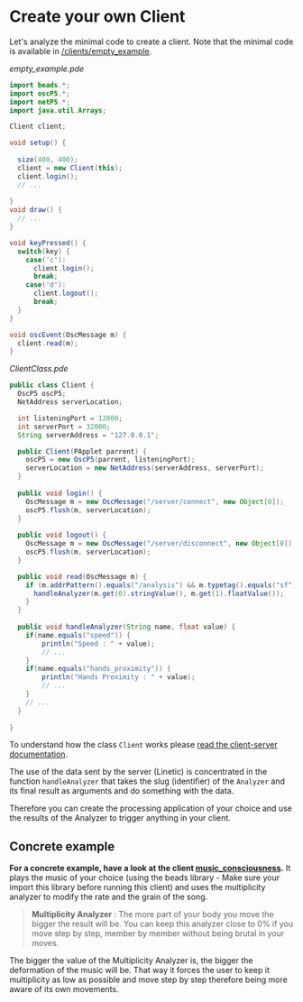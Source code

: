 
Create your own Client
======================

Let's analyze the minimal code to create a client. Note that the minimal code is available in [/clients/empty_example][Empty Example].

*empty_example.pde*
```java
import beads.*;
import oscP5.*;
import netP5.*;
import java.util.Arrays; 

Client client;

void setup() {
  
  size(400, 400);
  client = new Client(this);
  client.login();
  // ...
  
}
void draw() {
  // ...
}

void keyPressed() {
  switch(key) {
    case('c'):
      client.login();
      break;
    case('d'):
      client.logout();
      break;
  }  
}

void oscEvent(OscMessage m) {
  client.read(m);
}
```

*ClientClass.pde*
```java
public class Client {
  OscP5 oscP5;
  NetAddress serverLocation; 

  int listeningPort = 12000;
  int serverPort = 32000;
  String serverAddress = "127.0.0.1";

  public Client(PApplet parrent) {
    oscP5 = new OscP5(parrent, listeningPort);
    serverLocation = new NetAddress(serverAddress, serverPort);
  }
  
  public void login() {
    OscMessage m = new OscMessage("/server/connect", new Object[0]);
    oscP5.flush(m, serverLocation);  
  }
  
  public void logout() {
    OscMessage m = new OscMessage("/server/disconnect", new Object[0]);
    oscP5.flush(m, serverLocation);
  }

  public void read(OscMessage m) {
    if (m.addrPattern().equals("/analysis") && m.typetag().equals("sf")) {
      handleAnalyzer(m.get(0).stringValue(), m.get(1).floatValue());
    }
  }
  
  public void handleAnalyzer(String name, float value) {
    if(name.equals("speed")) {
        println("Speed : " + value);
        // ...
    }
    if(name.equals("hands_proximity")) {
        println("Hands Proximity : " + value);
        // ...
    }
    // ...
  }
  
}
``` 

To understand how the class `Client` works please [read the client-server documentation][Client/Server Architecture].

The use of the data sent by the server (Linetic) is concentrated in the function `handleAnalyzer` that takes the slug (identifier) of the `Analyzer` and its final result as arguments and do something with the data.

Therefore you can create the processing application of your choice and use the results of the Analyzer to trigger anything in your client.

Concrete example
----------------

**For a concrete example, have a look at the client [music_consciousness][Music Consciousness].**
It plays the music of your choice (using the beads library - Make sure your import this library before running this client) and uses the multiplicity analyzer to modify the rate and the grain of the song.

>**Multiplicity Analyzer**  : The more part of your body you move the bigger the result will be. You can keep this analyzer close to 0% if you move step by step, member by member without being brutal in your moves.

The bigger the value of the Multiplicity Analyzer is, the bigger the deformation of the music will be. That way it forces the user to keep it multiplicity as low as possible and move step by step therefore being more aware of its own movements.

[Empty Example]: /../clients/empty_example
[Client/Server Architecture]: /client_server.md
[Music Consciousness]: /../clients/music_consciousness